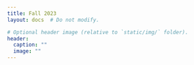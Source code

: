 ```yaml
---
title: Fall 2023
layout: docs  # Do not modify.

# Optional header image (relative to `static/img/` folder).
header:
  caption: ""
  image: ""
---
```


